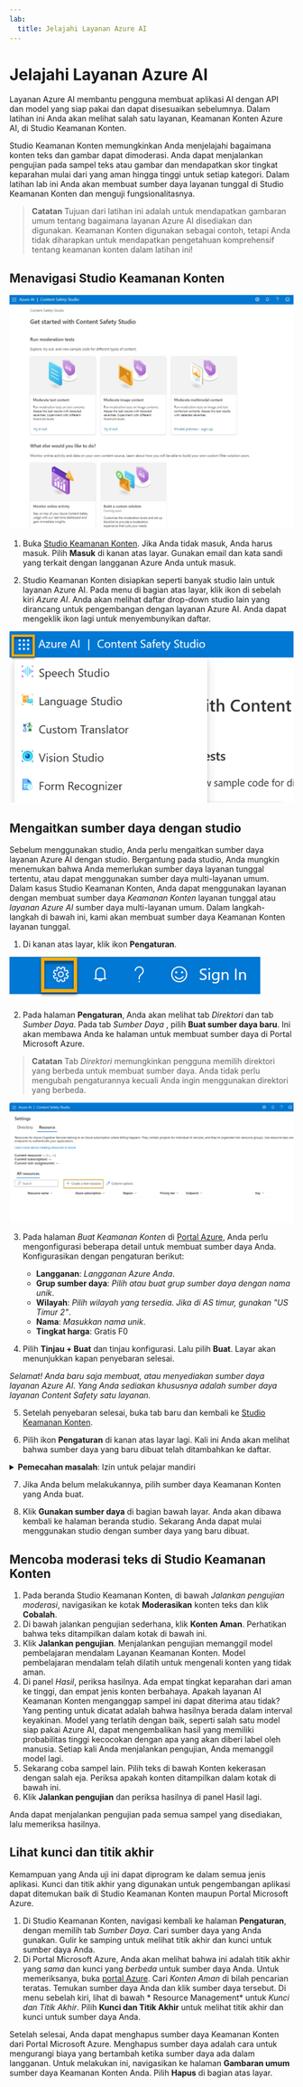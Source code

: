 ```yaml
---
lab:
  title: Jelajahi Layanan Azure AI
---
```


# Jelajahi Layanan Azure AI

Layanan Azure AI membantu pengguna membuat aplikasi AI dengan API dan model yang siap pakai dan dapat disesuaikan sebelumnya. Dalam latihan ini Anda akan melihat salah satu layanan, Keamanan Konten Azure AI, di Studio Keamanan Konten.

Studio Keamanan Konten memungkinkan Anda menjelajahi bagaimana konten teks dan gambar dapat dimoderasi. Anda dapat menjalankan pengujian pada sampel teks atau gambar dan mendapatkan skor tingkat keparahan mulai dari yang aman hingga tinggi untuk setiap kategori. Dalam latihan lab ini Anda akan membuat sumber daya layanan tunggal di Studio Keamanan Konten dan menguji fungsionalitasnya. 

> **Catatan** Tujuan dari latihan ini adalah untuk mendapatkan gambaran umum tentang bagaimana layanan Azure AI disediakan dan digunakan. Keamanan Konten digunakan sebagai contoh, tetapi Anda tidak diharapkan untuk mendapatkan pengetahuan komprehensif tentang keamanan konten dalam latihan ini!

## Menavigasi Studio Keamanan Konten 

![Cuplikan layar halaman arahan studio keamanan konten.](./media/content-safety/content-safety-getting-started.png)

1. Buka [Studio Keamanan Konten](https://contentsafety.cognitive.azure.com?azure-portal=true). Jika Anda tidak masuk, Anda harus masuk. Pilih **Masuk** di kanan atas layar. Gunakan email dan kata sandi yang terkait dengan langganan Azure Anda untuk masuk. 

2. Studio Keamanan Konten disiapkan seperti banyak studio lain untuk layanan Azure AI. Pada menu di bagian atas layar, klik ikon di sebelah kiri *Azure AI*. Anda akan melihat daftar drop-down studio lain yang dirancang untuk pengembangan dengan layanan Azure AI. Anda dapat mengeklik ikon lagi untuk menyembunyikan daftar.

![Cuplikan layar menu Studio Keamanan Konten dengan pilihan pengalih terbuka untuk beralih ke studio lain.](./media/content-safety/studio-toggle-icon.png)  

## Mengaitkan sumber daya dengan studio 

Sebelum menggunakan studio, Anda perlu mengaitkan sumber daya layanan Azure AI dengan studio. Bergantung pada studio, Anda mungkin menemukan bahwa Anda memerlukan sumber daya layanan tunggal tertentu, atau dapat menggunakan sumber daya multi-layanan umum. Dalam kasus Studio Keamanan Konten, Anda dapat menggunakan layanan dengan membuat sumber daya *Keamanan Konten* layanan tunggal atau *layanan Azure AI* sumber daya multi-layanan umum. Dalam langkah-langkah di bawah ini, kami akan membuat sumber daya Keamanan Konten layanan tunggal. 

1. Di kanan atas layar, klik ikon **Pengaturan**. 

![Cuplikan layar ikon pengaturan di kanan atas layar, di samping bel, tanda tanya, dan ikon senyum.](./media/content-safety/settings-toggle.png)

2. Pada halaman **Pengaturan**, Anda akan melihat tab *Direktori* dan tab *Sumber Daya*. Pada tab *Sumber Daya* , pilih **Buat sumber daya baru**. Ini akan membawa Anda ke halaman untuk membuat sumber daya di Portal Microsoft Azure.

> **Catatan** Tab *Direktori* memungkinkan pengguna memilih direktori yang berbeda untuk membuat sumber daya. Anda tidak perlu mengubah pengaturannya kecuali Anda ingin menggunakan direktori yang berbeda. 

![Cuplikan layar tempat memilih buat sumber daya baru dari halaman pengaturan Studio Keamanan Konten.](./media/content-safety/create-new-resource-from-studio.png)

3. Pada halaman *Buat Keamanan Konten* di [Portal Azure](https://portal.azure.com?azure-portal=true), Anda perlu mengonfigurasi beberapa detail untuk membuat sumber daya Anda. Konfigurasikan dengan pengaturan berikut:
    - **Langganan**: *Langganan Azure Anda*.
    - **Grup sumber daya**: *Pilih atau buat grup sumber daya dengan nama unik*.
    - **Wilayah**: *Pilih wilayah yang tersedia. Jika di AS timur, gunakan "US Timur 2"*.
    - **Nama**: *Masukkan nama unik*.
    - **Tingkat harga**: Gratis F0

4. Pilih **Tinjau + Buat** dan tinjau konfigurasi. Lalu pilih **Buat**. Layar akan menunjukkan kapan penyebaran selesai. 

*Selamat! Anda baru saja membuat, atau menyediakan sumber daya layanan Azure AI. Yang Anda sediakan khususnya adalah sumber daya layanan Content Safety satu layanan.*

5. Setelah penyebaran selesai, buka tab baru dan kembali ke [Studio Keamanan Konten](https://contentsafety.cognitive.azure.com?azure-portal=true). 

6. Pilih ikon **Pengaturan** di kanan atas layar lagi. Kali ini Anda akan melihat bahwa sumber daya yang baru dibuat telah ditambahkan ke daftar.  

<details>  
    <summary><b>Pemecahan masalah</b>: Izin untuk pelajar mandiri</summary>
    <p><b>Jika Anda menggunakan lingkungan lab yang disediakan oleh instruktur, Anda dapat melewatkan langkah-langkah ini.</b> Sebaliknya, lanjutkan dengan langkah-langkah berikut.</p>
    <ul>
        <li>Pilih <b>Tampilkan semua properti di portal Azure</b> di bagian bawah layar *Pengaturan*.</li>
        <li>Di portal Azure, pilih sumber daya <em>Keamanan Konten</em> yang baru saja Anda buat. Kemudian, pada panel sebelah kiri, pilih <b>Kontrol Akses (IAM)</b>. Kemudian, pada panel yang terbuka, pilih <b>Tambahkan</b> di samping tanda tambah, dan pilih <b>Tambahkan penetapan peran</b>.</li>
        <li>Cari <b>Pengguna Cognitive Services</b> dalam daftar peran, dan pilih pengguna tersebut. Kemudian pilih <b>Berikutnya</b>. </li>
        <li>Di bagian <b>Tetapkan akses ke</b>, pilih <b>Pengguna, grup, atau perwakilan layanan</b>, <b>+ Pilih anggota</b>, pilih nama Anda. Biarkan deskripsi kosong.</li>
        <li>Pilih <b>Selanjutnya</b>. Di halaman <b>Jenis penugasan</b>, pilih <b>Jenis penugasan: Aktif</b>. Pilih <b>Durasi penugasan: Permanen</b>. Pilih <b>Selanjutnya</b>.</li>
        <li>Pilih <b>Tinjau dan Tetapkan</b>, lalu <b>Tinjau dan Tetapkan</b> untuk menambahkan penetapan peran.</li>
        <li>Kembali ke Content Safety Studio pada https://contentsafety.cognitive.azure.com. Kemudian, pilih ikon <b>Pengaturan</b> di bagian kanan atas layar. Pilih sumber daya Keamanan Konten yang baru saja Anda buat. Periksa untuk memastikan <em>Penetapan peran saat ini</em> menyertakan <b>Pengguna Layanan Kognitif</b>. Anda dapat menunggu sejenak dan menyegarkan halaman untuk melihat penetapan peran muncul.</li>
    </ul>
</details>

7. Jika Anda belum melakukannya, pilih sumber daya Keamanan Konten yang Anda buat. 

8. Klik **Gunakan sumber daya** di bagian bawah layar. Anda akan dibawa kembali ke halaman beranda studio. Sekarang Anda dapat mulai menggunakan studio dengan sumber daya yang baru dibuat.

## Mencoba moderasi teks di Studio Keamanan Konten

1. Pada beranda Studio Keamanan Konten, di bawah *Jalankan pengujian moderasi*, navigasikan ke kotak **Moderasikan** konten teks dan klik **Cobalah**.
2. Di bawah jalankan pengujian sederhana, klik **Konten Aman**. Perhatikan bahwa teks ditampilkan dalam kotak di bawah ini. 
3. Klik **Jalankan pengujian**. Menjalankan pengujian memanggil model pembelajaran mendalam Layanan Keamanan Konten. Model pembelajaran mendalam telah dilatih untuk mengenali konten yang tidak aman.
4. Di panel *Hasil*, periksa hasilnya. Ada empat tingkat keparahan dari aman ke tinggi, dan empat jenis konten berbahaya. Apakah layanan AI Keamanan Konten menganggap sampel ini dapat diterima atau tidak? Yang penting untuk dicatat adalah bahwa hasilnya berada dalam interval keyakinan. Model yang terlatih dengan baik, seperti salah satu model siap pakai Azure AI, dapat mengembalikan hasil yang memiliki probabilitas tinggi kecocokan dengan apa yang akan diberi label oleh manusia. Setiap kali Anda menjalankan pengujian, Anda memanggil model lagi. 
5. Sekarang coba sampel lain. Pilih teks di bawah Konten kekerasan dengan salah eja. Periksa apakah konten ditampilkan dalam kotak di bawah ini.
6. Klik **Jalankan pengujian** dan periksa hasilnya di panel Hasil lagi. 

Anda dapat menjalankan pengujian pada semua sampel yang disediakan, lalu memeriksa hasilnya.

## Lihat kunci dan titik akhir

Kemampuan yang Anda uji ini dapat diprogram ke dalam semua jenis aplikasi. Kunci dan titik akhir yang digunakan untuk pengembangan aplikasi dapat ditemukan baik di Studio Keamanan Konten maupun Portal Microsoft Azure. 

1. Di Studio Keamanan Konten, navigasi kembali ke halaman **Pengaturan**, dengan memilih tab *Sumber Daya*. Cari sumber daya yang Anda gunakan. Gulir ke samping untuk melihat titik akhir dan kunci untuk sumber daya Anda. 
2. Di Portal Microsoft Azure, Anda akan melihat bahwa ini adalah titik akhir yang *sama* dan kunci yang *berbeda* untuk sumber daya Anda. Untuk memeriksanya, buka [portal Azure](https://portal.azure.com?auzre-portal=true). Cari *Konten Aman* di bilah pencarian teratas. Temukan sumber daya Anda dan klik sumber daya tersebut. Di menu sebelah kiri, lihat di bawah * Resource Management* untuk *Kunci dan Titik Akhir*. Pilih **Kunci dan Titik Akhir** untuk melihat titik akhir dan kunci untuk sumber daya Anda. 

Setelah selesai, Anda dapat menghapus sumber daya Keamanan Konten dari Portal Microsoft Azure. Menghapus sumber daya adalah cara untuk mengurangi biaya yang bertambah ketika sumber daya ada dalam langganan. Untuk melakukan ini, navigasikan ke halaman **Gambaran umum** sumber daya Keamanan Konten Anda. Pilih **Hapus** di bagian atas layar.

